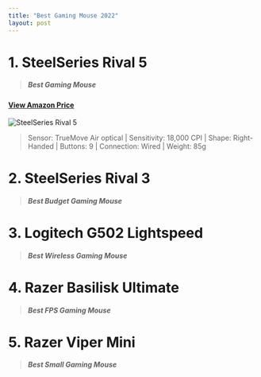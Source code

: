 ```yaml
---
title: "Best Gaming Mouse 2022"
layout: post
---
```

# 1. SteelSeries Rival 5

> ##### Best Gaming Mouse

#### [View Amazon Price](https://amzn.to/3RaqFJp)

![SteelSeries Rival 5](https://kainos-img.dgn.lt/photos2_25_119062736/img.jpg)

> Sensor: TrueMove Air optical | Sensitivity: 18,000 CPI | Shape: Right-Handed | Buttons: 9 | Connection: Wired | Weight: 85g

# 2. SteelSeries Rival 3

> ##### Best Budget Gaming Mouse

# 3. Logitech G502 Lightspeed

> ##### Best Wireless Gaming Mouse

# 4. Razer Basilisk Ultimate

> ##### Best FPS Gaming Mouse

# 5. Razer Viper Mini

> ##### Best Small Gaming Mouse
